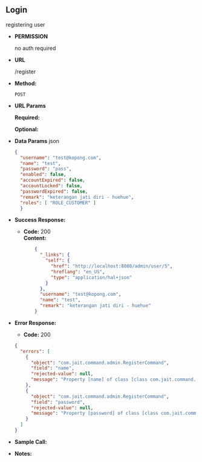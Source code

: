 **Login**
----
  registering user

* **PERMISSION**
    
    no auth required

* **URL**

  /register

* **Method:**
  
  `POST`
  
*  **URL Params**

  
   **Required:**
 
   

   **Optional:**
 
   
* **Data Params**
    json 
    
    ```json
    {
      "username": "test@kopong.com",
      "name": "test",
      "password": "pass",
      "enabled": false,
      "accountExpired": false,
      "accountLocked": false,
      "passwordExpired": false,
      "remark": "keterangan jati diri - huehue",
      "roles": [ "ROLE_CUSTOMER" ]
      }
    ```
  
* **Success Response:**
  
  * **Code:** 200 <br />
    **Content:** 
    
    ```json
        {
          "_links": {
            "self": {
              "href": "http://localhost:8080/admin/user/5",
              "hreflang": "en_US",
              "type": "application/hal+json"
            }
          },
          "username": "test@kopong.com",
          "name": "test",
          "remark": "keterangan jati diri - huehue"
        }
    ```
    
 
* **Error Response:**

 
  * **Code:** 200 <br />
  ```json
  {
    "errors": [
      {
        "object": "com.jait.command.admin.RegisterCommand",
        "field": "name",
        "rejected-value": null,
        "message": "Property [name] of class [class com.jait.command.admin.RegisterCommand] cannot be null"
      },
      {
        "object": "com.jait.command.admin.RegisterCommand",
        "field": "password",
        "rejected-value": null,
        "message": "Property [password] of class [class com.jait.command.admin.RegisterCommand] cannot be null"
      }
    ]
  }
  ```
    
* **Sample Call:**

  
* **Notes:**

  